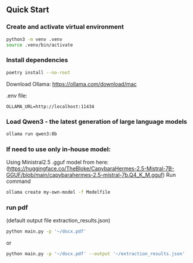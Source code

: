 ## Quick Start

### Create and activate virtual environment

```bash
python3 -m venv .venv
source .venv/bin/activate
```

### Install dependencies

```bash
poetry install --no-root
```

Download Ollama:
https://ollama.com/download/mac

.env file:
```
OLLAMA_URL=http://localhost:11434
```

### Load Qwen3 - the latest generation of large language models
```bash
ollama run qwen3:8b
```

### If need to use only in-house model:
Using Ministral2.5 .gguf model from here:
(https://huggingface.co/TheBloke/CapybaraHermes-2.5-Mistral-7B-GGUF/blob/main/capybarahermes-2.5-mistral-7b.Q4_K_M.gguf)
Run command
```bash
ollama create my-own-model -f Modelfile
```

### run pdf
(default output file extraction_results.json)
```bash
python main.py -p '~/docx.pdf'
```
or
```bash
python main.py -p '~/docx.pdf' --output '~/extraction_results.json'
```